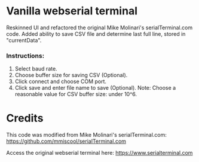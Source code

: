 # Vanilla webserial terminal
Reskinned UI and refactored the original Mike Molinari's serialTerminal.com code. Added ability to save CSV file and determine last full line, stored in "currentData". 
### Instructions:
1. Select baud rate.
2. Choose buffer size for saving CSV (Optional).
3. Click connect and choose COM port.
4. Click save and enter file name to save (Optional).
Note: Choose a reasonable value for CSV buffer size: under 10^6.

# Credits
This code was modified from Mike Molinari's serialTerminal.com: https://github.com/mmiscool/serialTerminal.com

Access the original webserial terminal here: https://www.serialterminal.com
